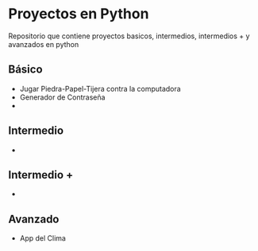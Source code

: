 # Proyectos en Python
 Repositorio que contiene proyectos basicos, intermedios, intermedios + y avanzados en python
## Básico
* Jugar Piedra-Papel-Tijera contra la computadora
* Generador de Contraseña
* 

## Intermedio
* 

## Intermedio +
* 

## Avanzado
* App del Clima
